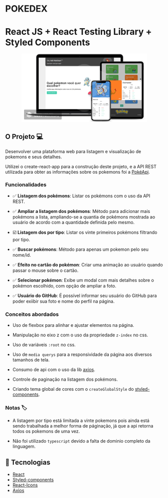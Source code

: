# POKEDEX
# React JS + React Testing Library + Styled Components

<p align="center">
  <img alt="Pokedex logo" src="./src/assets/img/printscreen.png" width="400px" />
</p>

## O Projeto :computer: 

Desenvolver uma plataforma web para listagem e visualização de pokemons e seus detalhes.

Utilizei o create-react-app para a construção deste projeto, e a API REST utilizada para obter as informações sobre os pokemons foi a [PokéApi](https://pokeapi.co/).

### Funcionalidades

- :white_check_mark: **Listagem dos pokémons**: Listar os pokémons com o uso da API REST.

- :white_check_mark: **Ampliar a listagem dos pokémons**: Método para adicionar mais pokémons a lista, ampliando-se a quantia de pokémons mostrada ao usuário de acordo com a quantidade definida pelo mesmo.

- :ballot_box_with_check: **Listagem dos por tipo**: Listar os vinte primeiros pokémons filtrando por tipo.

- :white_check_mark: **Buscar pokémons**: Método para apenas um pokemon pelo seu nome/id.

- :white_check_mark: **Efeito no cartão do pokémon**: Criar uma animação ao usuário quando passar o mouse sobre o cartão.

- :white_check_mark: **Selecionar pokémon**: Exibe um modal com mais detalhes sobre o pokémon escolhido, com opção de ampliar a foto.

- :white_check_mark: **Usuário do GitHub**: É possível informar seu usuário do GitHub para poder exiibir sua foto e nome do perfil na página.

### Conceitos abordados

- Uso de flexbox para alinhar e ajustar elementos na página.

- Manipulação no eixo z com o uso da propriedade `z-index` no css.

- Uso de variáveis `:root` no css.

- Uso de `media querys` para a responsividade da página aos diversos tamanhos de tela.

- Consumo de api com o uso da lib [axios](https://github.com/axios/axios).

- Controle de paginação na listagem dos pokémons.

- Criando tema global de cores com o `createGlobalStyle` do [styled-components](https://www.styled-components.com/).

### Notas :label:

- A listagem por tipo está limitada a vinte pokemons pois ainda está sendo trabalhada a melhor forma de páginação, já que a api retorna todos os pokemons de uma vez.

- Não foi utilizado `typescript` devido a falta de dominio completo da linguagem.

## :rocket: Tecnologias

-  [React](https://pt-br.reactjs.org/)
-  [Styled-components](https://www.styled-components.com/)
-  [React-Icons](https://react-icons.netlify.com/)
-  [Axios](https://github.com/axios/axios)
